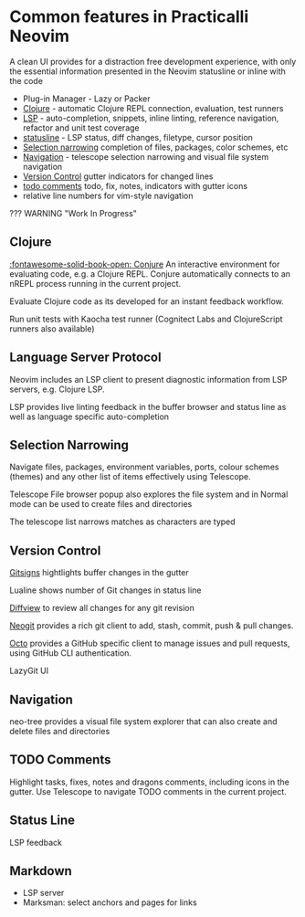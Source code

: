 # Common features in Practicalli Neovim

A clean UI provides for a distraction free development experience, with only the essential information presented in the Neovim statusline or inline with the code

* Plug-in Manager - Lazy or Packer
* [Clojure](#clojure) - automatic Clojure REPL connection, evaluation, test runners
* [LSP](#language-server-protocol) - auto-completion, snippets, inline linting, reference navigation, refactor and unit test coverage
* [statusline](#status-line) - LSP status, diff changes, filetype, cursor position
* [Selection narrowing](#selection-narrowing) completion of files, packages, color schemes, etc
* [Navigation](#navigation-and-selection-narrowing) - telescope selection narrowing and visual file system navigation
* [Version Control](#version-control) gutter indicators for changed lines
* [todo comments](#todo-comments) todo, fix, notes, indicators with gutter icons
* relative line numbers for vim-style navigation

??? WARNING "Work In Progress"


## Clojure

[:fontawesome-solid-book-open: Conjure](/neovim/repl-driven-development/conjure/) An interactive environment for evaluating code, e.g. a Clojure REPL.  Conjure automatically connects to an nREPL process running in the current project.

Evaluate Clojure code as its developed for an instant feedback workflow.

Run unit tests with Kaocha test runner (Cognitect Labs and ClojureScript runners also available)


## Language Server Protocol

Neovim includes an LSP client to present diagnostic information from LSP servers, e.g. Clojure LSP.  

LSP provides live linting feedback in the buffer browser and status line as well as language specific auto-completion

<!-- TODO: screenshot of LSP feedback, error popup and statusline indicators -->


## Selection Narrowing

Navigate files, packages, environment variables, ports, colour schemes (themes) and any other list of items effectively using Telescope.

Telescope File browser popup also explores the file system and in Normal mode can be used to create files and directories

The telescope list narrows matches as characters are typed

<!-- TODO: screeshot of telescope file browser, project files and package list -->


## Version Control

[Gitsigns](https://github.com/lewis6991/gitsigns.nvim) hightlights buffer changes in the gutter

Lualine shows number of Git changes in status line
<!-- TODO: screenshot of buffer with added, changed and deleted changes, with indicators in status line -->

[Diffview](https://github.com/sindrets/diffview.nvim) to review all changes for any git revision

[Neogit](https://github.com/TimUntersberger/neogit) provides a rich git client to add, stash, commit, push & pull changes.

[Octo](https://github.com/pwntester/octo.nvim) provides a GitHub specific client to manage issues and pull requests, using GitHub CLI authentication.

<!-- TODO: screenshot of octo with staged and unstaged changes -->

LazyGit UI


## Navigation

neo-tree provides a visual file system explorer that can also create and delete files and directories


<!-- TODO: screenshot of telescope file browser -->


## TODO Comments

Highlight tasks, fixes, notes and dragons comments, including icons in the gutter.  Use Telescope to navigate TODO comments in the current project.

<!-- TODO: screenshot of several todo comment styles and telescope list of todo comments -->

## Status Line

LSP feedback


## Markdown

* LSP server
* Marksman: select anchors and pages for links
